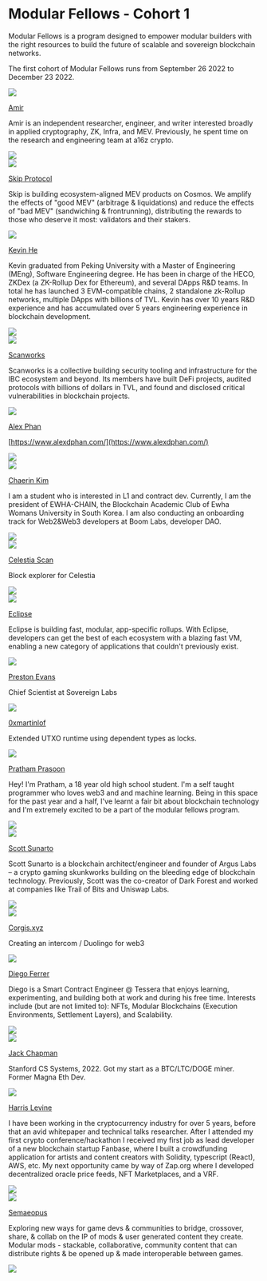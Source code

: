 # Modular Fellows - Cohort 1
<!-- markdownlint-disable MD013 -->
<!-- markdownlint-disable MD033 -->

Modular Fellows is a program designed to empower modular builders with the right resources to build the future of scalable and sovereign blockchain networks.

The first cohort of Modular Fellows runs from September 26 2022 to December 23 2022.

<div className="modular-break" />

<img src="/img/modular-fellows/amir.jpg" className="modular-fellows-avatar" />

<p className="modular-fellows-name">
<a href="https://twitter.com/amirbolous" target="_blank">Amir</a>
</p>

Amir is an independent researcher, engineer, and writer interested broadly in applied cryptography, ZK, Infra, and MEV. Previously, he spent time on the research and engineering team at a16z crypto.

<a href="https://github.com/amirgamil">
<img className="modular-fellows-github" src="/img/modular-fellows/github.png" />
</a>

<div className="modular-break" />

<img src="/img/modular-fellows/skip.png" className="modular-fellows-avatar" />

<p className="modular-fellows-name">
<a href="https://twitter.com/SkipProtocol" target="_blank">Skip Protocol</a>
</p>

Skip is building ecosystem-aligned MEV products on Cosmos.  We amplify the effects of "good MEV" (arbitrage & liquidations) and reduce the effects of "bad MEV" (sandwiching & frontrunning), distributing the rewards to those who deserve it most: validators and their stakers.

<div className="modular-break" />

<img src="/img/modular-fellows/kevin.jpeg" className="modular-fellows-avatar" />

<p className="modular-fellows-name">
<a href="https://twitter.com/changbinhe" target="_blank">Kevin He</a>
</p>

Kevin graduated from Peking University with a Master of Engineering (MEng), Software Engineering degree. He has been in charge of the HECO, ZKDex (a ZK-Rollup Dex for Ethereum), and several DApps R&D teams. In total he has launched 3 EVM-compatible chains, 2 standalone zk-Rollup networks, multiple DApps with billions of TVL. Kevin has over 10 years R&D experience and has accumulated over 5 years engineering experience in blockchain development.

<a href="https://github.com/kevinho">
<img className="modular-fellows-github" src="/img/modular-fellows/github.png" />
</a>

<div className="modular-break" />

<img src="/img/modular-fellows/scanworks.png" className="modular-fellows-avatar" />

<p className="modular-fellows-name">
<a href="https://twitter.com/scanworks_" target="_blank">Scanworks</a>
</p>

Scanworks is a collective building security tooling and infrastructure for the IBC ecosystem and beyond. Its members have built DeFi projects, audited protocols with billions of dollars in TVL, and found and disclosed critical vulnerabilities in blockchain projects.

<div className="modular-break" />

<img src="/img/modular-fellows/alex.jpg" className="modular-fellows-avatar" />

<p className="modular-fellows-name">
<a href="https://twitter.com/alexdphan" target="_blank">Alex Phan</a>
</p>

[https://www.alexdphan.com/](https://www.alexdphan.com/)

<a href="https://github.com/alexdphan">
<img className="modular-fellows-github" src="/img/modular-fellows/github.png" />
</a>

<div className="modular-break" />

<img src="/img/modular-fellows/chaerin.jpeg" className="modular-fellows-avatar" />

<p className="modular-fellows-name">
<a href="https://twitter.com/decentra1ized_" target="_blank">Chaerin Kim</a>
</p>

I am a student who is interested in L1 and contract dev. Currently, I am the president of EWHA-CHAIN, the Blockchain Academic Club of Ewha Womans University in South Korea. I am also conducting an onboarding track for Web2&Web3 developers at Boom Labs, developer DAO.

<a href="https://github.com/decentra1ized">
<img className="modular-fellows-github" src="/img/modular-fellows/github.png" />
</a>

<div className="modular-break" />

<img src="/img/modular-fellows/celestia-scan.png" className="modular-fellows-avatar" />

<p className="modular-fellows-name">
<a href="https://twitter.com/lzrscg" target="_blank">Celestia Scan</a>
</p>

Block explorer for Celestia

<a href="https://github.com/lzrscg">
<img className="modular-fellows-github" src="/img/modular-fellows/github.png" />
</a>

<div className="modular-break" />

<img src="/img/modular-fellows/eclipse.jpg" className="modular-fellows-avatar" />

<p className="modular-fellows-name">
<a href="https://twitter.com/EclipseFND" target="_blank">Eclipse</a>
</p>

Eclipse is building fast, modular, app-specific rollups. With Eclipse, developers can get the best of each ecosystem with a blazing fast VM, enabling a new category of applications that couldn't previously exist.

<div className="modular-break" />

<img src="/img/modular-fellows/preston.jpg" className="modular-fellows-avatar" />

<p className="modular-fellows-name">
<a href="https://twitter.com/prestonevans__" target="_blank">Preston Evans</a>
</p>

Chief Scientist at Sovereign Labs

<div className="modular-break" />

<img src="/img/modular-fellows/0xmartinlof.jpeg" className="modular-fellows-avatar" />

<p className="modular-fellows-name">
<a href="https://twitter.com/0xmartinlof" target="_blank">0xmartinlof</a>
</p>

Extended UTXO runtime using dependent types as locks.

<div className="modular-break" />

<img src="/img/modular-fellows/pratham.jpg" className="modular-fellows-avatar" />

<p className="modular-fellows-name">
<a href="https://twitter.com/prasoonpratham" target="_blank">Pratham Prasoon</a>
</p>

Hey! I'm Pratham, a 18 year old high school student. I'm a self taught programmer who loves web3 and and machine learning. Being in this space for the past year and a half, I've learnt a fair bit about blockchain technology and I'm extremely excited to be a part of the modular fellows program.

<a href="https://github.com/prasoonpratham">
<img className="modular-fellows-github" src="/img/modular-fellows/github.png" />
</a>

<div className="modular-break" />

<img src="/img/modular-fellows/scott.png" className="modular-fellows-avatar" />

<p className="modular-fellows-name">
<a href="https://twitter.com/smsunarto" target="_blank">Scott Sunarto</a>
</p>

Scott Sunarto is a blockchain architect/engineer and founder of Argus Labs – a crypto gaming skunkworks building on the bleeding edge of blockchain technology. Previously, Scott was the co-creator of Dark Forest and worked at companies like Trail of Bits and Uniswap Labs.

<a href="https://github.com/smsunarto">
<img className="modular-fellows-github" src="/img/modular-fellows/github.png" />
</a>

<div className="modular-break" />

<img src="/img/modular-fellows/corgis.png" className="modular-fellows-avatar" />

<p className="modular-fellows-name">
<a href="https://twitter.com/corgisxyz" target="_blank">Corgis.xyz</a>
</p>

Creating an intercom / Duolingo for web3

<div className="modular-break" />

<img src="/img/modular-fellows/diego.jpg" className="modular-fellows-avatar" />

<p className="modular-fellows-name">
<a href="https://twitter.com/dferrersan" target="_blank">Diego Ferrer</a>
</p>

Diego is a Smart Contract Engineer @ Tessera that enjoys learning, experimenting, and building both at work and during his free time. Interests include (but are not limited to): NFTs, Modular Blockchains (Execution Environments, Settlement Layers), and Scalability.

<a href="https://github.com/ferret-san">
<img className="modular-fellows-github" src="/img/modular-fellows/github.png" />
</a>

<div className="modular-break" />

<img src="/img/modular-fellows/jack.png" className="modular-fellows-avatar" />

<p className="modular-fellows-name">
<a href="https://twitter.com/jackchapman99" target="_blank">Jack Chapman</a>
</p>

Stanford CS Systems, 2022. Got my start as a BTC/LTC/DOGE miner. Former Magna Eth Dev.

<div className="modular-break" />

<img src="/img/modular-fellows/harris.jpg" className="modular-fellows-avatar" />

<p className="modular-fellows-name">
<a href="https://twitter.com/0xHarrisL" target="_blank">Harris Levine</a>
</p>

I have been working in the cryptocurrency industry for over 5 years, before that an avid whitepaper and technical talks researcher. After I attended my first crypto conference/hackathon I received my first job as lead developer of a new blockchain startup Fanbase, where I built a crowdfunding application for artists and content creators with Solidity, typescript (React), AWS, etc. My next opportunity came by way of Zap.org where I developed decentralized oracle price feeds, NFT Marketplaces, and a VRF.

<a href="https://github.com/pynchmeister">
<img className="modular-fellows-github" src="/img/modular-fellows/github.png" />
</a>

<div className="modular-break" />

<img src="/img/modular-fellows/semaeopus.jpg" className="modular-fellows-avatar" />

<p className="modular-fellows-name">
<a href="https://twitter.com/semaeopus" target="_blank">Semaeopus</a>
</p>

Exploring new ways for game devs & communities to bridge, crossover, share, & collab on the IP of mods & user generated content they create. Modular mods - stackable, collaborative, community content that can distribute rights & be opened up & made interoperable between games.

<a href="https://github.com/semaeopus">
<img className="modular-fellows-github" src="/img/modular-fellows/github.png" />
</a>
